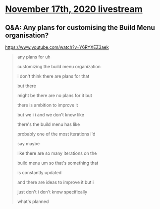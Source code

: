 # [November 17th, 2020 livestream](../2020-11-17.md)
## Q&A: Any plans for customising the Build Menu organisation?
https://www.youtube.com/watch?v=Y6RYXEZ3aek
> any plans for uh
> 
> customizing the build menu organization
> 
> i don't think there are plans for that
> 
> but there
> 
> might be there are no plans for it but
> 
> there is ambition to improve it
> 
> but we i i and we don't know like
> 
> there's the build menu has like
> 
> probably one of the most iterations i'd
> 
> say maybe
> 
> like there are so many iterations on the
> 
> build menu um so that's something that
> 
> is constantly updated
> 
> and there are ideas to improve it but i
> 
> just don't i don't know specifically
> 
> what's planned
> 
